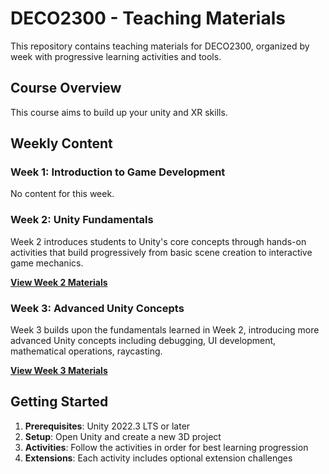 # DECO2300 - Teaching Materials

This repository contains teaching materials for DECO2300, organized by week with progressive learning activities and tools.

## Course Overview

This course aims to build up your unity and XR skills.

## Weekly Content

### Week 1: Introduction to Game Development

No content for this week.

### Week 2: Unity Fundamentals

Week 2 introduces students to Unity's core concepts through hands-on activities that build progressively 
from basic scene creation to interactive game mechanics.

**[View Week 2 Materials](Week%2002/README.md)**

### Week 3: Advanced Unity Concepts

Week 3 builds upon the fundamentals learned in Week 2, introducing more advanced Unity concepts including 
debugging, UI development, mathematical operations, raycasting.

**[View Week 3 Materials](Week%2003/README.md)**


## Getting Started

1. **Prerequisites**: Unity 2022.3 LTS or later
2. **Setup**: Open Unity and create a new 3D project
3. **Activities**: Follow the activities in order for best learning progression
4. **Extensions**: Each activity includes optional extension challenges
